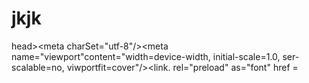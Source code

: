 # jkjk
head>&lt;meta charSet="utf-8"/>&lt;meta name="viewport"content="width=device-width, initial-scale=1.0, ser-scalable=no, viwportfit=cover"/>&lt;link. rel="preload" as="font" href =
